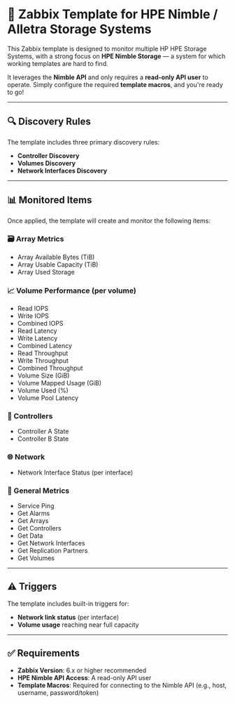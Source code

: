 # 🧰 Zabbix Template for HPE Nimble / Alletra Storage Systems

This Zabbix template is designed to monitor multiple HP HPE Storage Systems, with a strong focus on **HPE Nimble Storage** — a system for which working templates are hard to find.

It leverages the **Nimble API** and only requires a **read-only API user** to operate. Simply configure the required **template macros**, and you're ready to go!

---

## 🔍 Discovery Rules

The template includes three primary discovery rules:

- **Controller Discovery**
- **Volumes Discovery**
- **Network Interfaces Discovery**


---

## 📊 Monitored Items

Once applied, the template will create and monitor the following items:

### 🗃️ Array Metrics
- Array Available Bytes (TiB)
- Array Usable Capacity (TiB)
- Array Used Storage

### 📈 Volume Performance (per volume)
- Read IOPS
- Write IOPS
- Combined IOPS
- Read Latency
- Write Latency
- Combined Latency
- Read Throughput
- Write Throughput
- Combined Throughput
- Volume Size (GiB)
- Volume Mapped Usage (GiB)
- Volume Used (%)
- Volume Pool Latency

### 🧠 Controllers
- Controller A State
- Controller B State

### 🌐 Network
- Network Interface Status (per interface)

### 🔔 General Metrics
- Service Ping
- Get Alarms
- Get Arrays
- Get Controllers
- Get Data
- Get Network Interfaces
- Get Replication Partners
- Get Volumes

---

## ⚠️ Triggers

The template includes built-in triggers for:

- **Network link status** (per interface)
- **Volume usage** reaching near full capacity


---

## ✅ Requirements

- **Zabbix Version**: 6.x or higher recommended
- **HPE Nimble API Access**: A read-only API user
- **Template Macros**: Required for connecting to the Nimble API (e.g., host, username, password/token)
